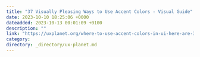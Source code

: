 ```yaml
---
title: "37 Visually Pleasing Ways to Use Accent Colors - Visual Guide"
date: 2023-10-10 18:25:06 +0000
dateadded: 2023-10-13 00:01:09 +0100
description: ""
link: "https://uxplanet.org/where-to-use-accent-colors-in-ui-here-are-38-ways-with-brilliant-examples-353b02c77d95?source=rss----819cc2aaeee0---4"
category:
directory: _directory/ux-planet.md
---
```

